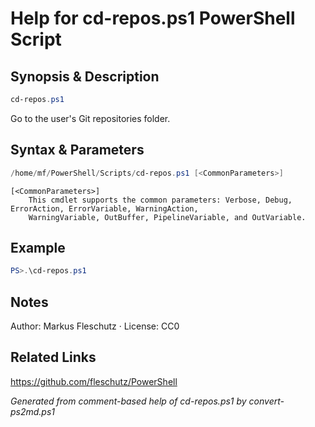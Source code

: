 # Help for cd-repos.ps1 PowerShell Script

## Synopsis & Description
```powershell
cd-repos.ps1
```

Go to the user's Git repositories folder.

## Syntax & Parameters
```powershell
/home/mf/PowerShell/Scripts/cd-repos.ps1 [<CommonParameters>]
```

```
[<CommonParameters>]
    This cmdlet supports the common parameters: Verbose, Debug, ErrorAction, ErrorVariable, WarningAction, 
    WarningVariable, OutBuffer, PipelineVariable, and OutVariable.
```

## Example
```powershell
PS>.\cd-repos.ps1
```


## Notes
Author: Markus Fleschutz · License: CC0

## Related Links
https://github.com/fleschutz/PowerShell

*Generated from comment-based help of cd-repos.ps1 by convert-ps2md.ps1*

